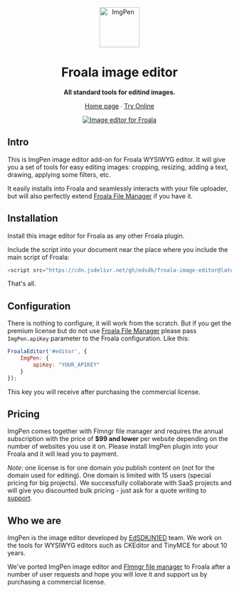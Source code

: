 <p align="center">
    <a href="https://imgpen.com/"><img src="https://imgpen.com/img/ImgPen.png" alt="ImgPen" width="90" /></a>
</p>

<h1 align="center">Froala image editor</h1>

<p align="center">
    <strong>All standard tools for editind images. </strong>
</p>

<p align="center">
    <a href="https://imgpen.com/">Home page</a> ∙ <a href="https://codepen.io/N1ED/pen/poNwPgo">Try Online</a>
</p>

<p align="center">
    <a href="https://imgpen.com/">
        <img src="https://n1ed.com/img/screenshots/docs/addons/image-editor/froala-imgpen.png" alt="Image editor for Froala" />
    </a>
</p>

## Intro

This is ImgPen image editor add-on for Froala WYSIWYG editor. It will give you a set of tools for easy editing images: cropping, resizing, adding a text, drawing, applying some filters, etc.

It easily installs into Froala and seamlessly interacts with your file uploader, but will also perfectly extend [Froala File Manager](https://froala-file-manager.com) if you have it. 

## Installation

Install this image editor for Froala as any other Froala plugin.

Include the script into your document near the place where you include the main script of Froala:

```javascript
<script src="https://cdn.jsdelivr.net/gh/edsdk/froala-image-editor@latest/js/froala-image-editor.js"></script>
```

That's all.


## Configuration

There is nothing to configure, it will work from the scratch. But if you get the premium license but do not use [Froala File Manager](https://froala-file-manager.com) please pass `ImgPen.apiKey` parameter to the Froala configuration. Like this:

```javascript
FroalaEditor('#editor', {
    ImgPen: {
        apiKey: "YOUR_APIKEY"
    }
});
```

This key you will receive after purchasing the commercial license.

## Pricing

ImgPen comes together with Flmngr file manager and requires the annual subscription with the price of **$99 and lower** per website depending on the number of websites you use it on. Please install ImgPen plugin into your Froala and it will lead you to payment.

*Note*: one license is for one domain you publish content on (not for the domain used for editing). One domain is limited with 15 users (special pricing for big projects). We successfully collaborate with SaaS projects and will give you discounted bulk pricing - just ask for a quote writing to [support](mailto:support@n1ed.zendesk.com).

## Who we are

ImgPen is the image editor developed by [EdSDK/N1ED](https://n1ed.com) team.
We work on the tools for WYSIWYG editors such as CKEditor and TinyMCE for about 10 years.

We've ported ImgPen image editor and [Flmngr file manager](https://froala-file-manager.com) to Froala after a number of user requests and hope you will love it and support us by purchasing a commercial license.